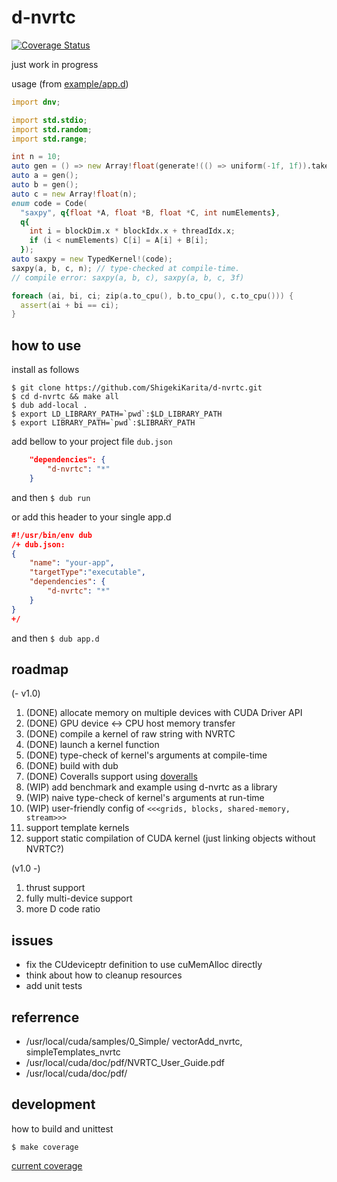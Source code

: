 # d-nvrtc

[![Coverage Status](https://coveralls.io/repos/github/ShigekiKarita/d-nvrtc/badge.svg?branch=master)](https://coveralls.io/github/ShigekiKarita/d-nvrtc?branch=master)

just work in progress

usage (from [example/app.d](/example/app.d))

``` d
import dnv;

import std.stdio;
import std.random;
import std.range;

int n = 10;
auto gen = () => new Array!float(generate!(() => uniform(-1f, 1f)).take(n).array());
auto a = gen();
auto b = gen();
auto c = new Array!float(n);
enum code = Code(
  "saxpy", q{float *A, float *B, float *C, int numElements},
  q{
    int i = blockDim.x * blockIdx.x + threadIdx.x;
    if (i < numElements) C[i] = A[i] + B[i];
  });
auto saxpy = new TypedKernel!(code);
saxpy(a, b, c, n); // type-checked at compile-time. 
// compile error: saxpy(a, b, c), saxpy(a, b, c, 3f)

foreach (ai, bi, ci; zip(a.to_cpu(), b.to_cpu(), c.to_cpu())) {
  assert(ai + bi == ci);
}
```

## how to use

install as follows

```
$ git clone https://github.com/ShigekiKarita/d-nvrtc.git
$ cd d-nvrtc && make all 
$ dub add-local .
$ export LD_LIBRARY_PATH=`pwd`:$LD_LIBRARY_PATH
$ export LIBRARY_PATH=`pwd`:$LIBRARY_PATH
```

add bellow to your project file `dub.json`
``` json
    "dependencies": {
        "d-nvrtc": "*"
    }
```
and then `$ dub run`

or add this header to your single app.d
``` json
#!/usr/bin/env dub
/+ dub.json:
{
    "name": "your-app",
    "targetType":"executable",
    "dependencies": {
        "d-nvrtc": "*"
    }
}
+/
```

and then `$ dub app.d`

## roadmap

(- v1.0)

1. (DONE) allocate memory on multiple devices with CUDA Driver API
1. (DONE) GPU device <-> CPU host memory transfer
1. (DONE) compile a kernel of raw string with NVRTC
1. (DONE) launch a kernel function
1. (DONE) type-check of kernel's arguments at compile-time
1. (DONE) build with dub
1. (DONE) Coveralls support using [doveralls](https://github.com/ColdenCullen/doveralls)
1. (WIP) add benchmark and example using d-nvrtc as a library
1. (WIP) naive type-check of kernel's arguments at run-time
1. (WIP) user-friendly config of `<<<grids, blocks, shared-memory, stream>>>`
1. support template kernels
1. support static compilation of CUDA kernel (just linking objects without NVRTC?)

(v1.0 -)

1. thrust support
1. fully multi-device support
1. more D code ratio

## issues

+ fix the CUdeviceptr definition to use cuMemAlloc directly
+ think about how to cleanup resources
+ add unit tests

## referrence

+ /usr/local/cuda/samples/0_Simple/ vectorAdd_nvrtc, simpleTemplates_nvrtc 
+ /usr/local/cuda/doc/pdf/NVRTC_User_Guide.pdf
+ /usr/local/cuda/doc/pdf/


## development

how to build and unittest 

```
$ make coverage
```

[current coverage](coverage)
